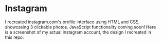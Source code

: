 # Instagram
I recreated instagram.com's profile interface using HTML and CSS, showcasing 3 clickable photos. JavaScript functionality coming soon!
Here is a screenshot of my actual instagram account, the design I recreated in this repo:
